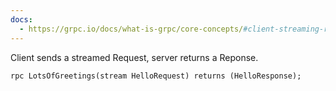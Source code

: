 ```yaml
---
docs:
  - https://grpc.io/docs/what-is-grpc/core-concepts/#client-streaming-rpc
---
```

Client sends a streamed Request, server returns a Reponse.

```protobuf
rpc LotsOfGreetings(stream HelloRequest) returns (HelloResponse);
```